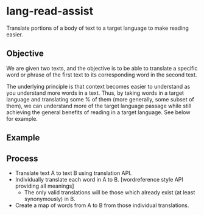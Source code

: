 # lang-read-assist
Translate portions of a body of text to a target language to make reading easier. 

## Objective 
We are given two texts, and the objective is to be able to translate a specific word or phrase of the first text to its corresponding word in the second text.

The underlying principle is that context becomes easier to understand as you understand more words in a text. Thus, by taking words in a target language and translating some % of them (more generally, some subset of them), we can understand more of the target language passage while still achieving the general benefits of reading in a target language. See below for example.

## Example


## Process
- Translate text A to text B using translation API.
- Individually translate each word in A to B. [wordreference style API providing all meanings]
	- The only valid translations will be those which already exist (at least synonymously) in B.
- Create a map of words from A to B from those individual translations.
